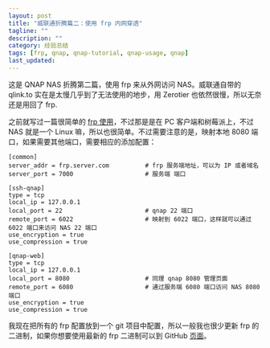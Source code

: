 ```yaml
---
layout: post
title: "威联通折腾篇二：使用 frp 内网穿透"
tagline: ""
description: ""
category: 经验总结
tags: [frp, qnap, qnap-tutorial, qnap-usage, qnap]
last_updated:
---
```


这是 QNAP NAS 折腾第二篇，使用 frp 来从外网访问 NAS。威联通自带的 qlink.to 实在是太慢几乎到了无法使用的地步，用 Zerotier 也依然很慢，所以无奈还是用回了 frp.

之前就写过一篇很简单的 [frp 使用](/post/2017/11/frp-config.html)，不过那是是在 PC 客户端和树莓派上，不过 NAS 就是一个 Linux 嘛，所以也很简单。不过需要注意的是，映射本地 8080 端口，如果需要其他端口，需要相应的添加配置：

    [common]
    server_addr = frp.server.com          # frp 服务端地址，可以为 IP 或者域名
    server_port = 7000                    # 服务端 端口

    [ssh-qnap]
    type = tcp
    local_ip = 127.0.0.1
    local_port = 22                       # qnap 22 端口
    remote_port = 6022                    # 映射到 6022 端口，这样就可以通过 6022 端口来访问 NAS 22 端口
    use_encryption = true
    use_compression = true

    [qnap-web]
    type = tcp
    local_ip = 127.0.0.1
    local_port = 8080                     # 同理 qnap 8080 管理页面
    remote_port = 6080                    # 通过服务端 6080 端口访问 NAS 8080 端口
    use_encryption = true
    use_compression = true

我现在把所有的 frp 配置放到一个 git 项目中配置，所以一般我也很少更新 frp 的二进制，如果你想要使用最新的 frp 二进制可以到 GitHub [页面](https://github.com/fatedier/frp/releases)。

